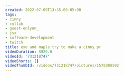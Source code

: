 ```yaml
---
created: 2022-07-09T13:35:00-05:00
tags:
- cinny
- collab
- guest-enlynn_
- jsx
- software-development
- twitch
title: exo and maple try to make a cinny pr
videoDuration: 8920.0
videoId: '731218747'
videoShorts: []
videoThumbId: /videos/731218747/pictures/1578388592
---
```


